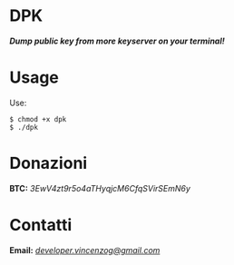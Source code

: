 # DPK

***Dump public key from more keyserver on your terminal!***

# Usage

Use:

```
$ chmod +x dpk
$ ./dpk
```

# Donazioni

**BTC:** *3EwV4zt9r5o4aTHyqjcM6CfqSVirSEmN6y*

# Contatti

**Email:** *developer.vincenzog@gmail.com*

